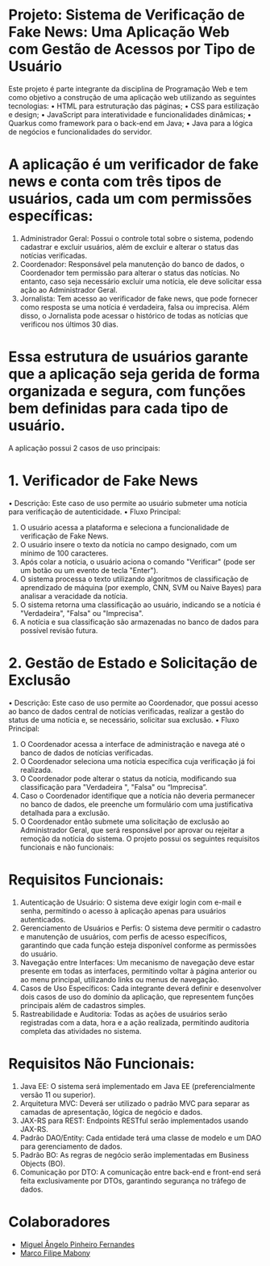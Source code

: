 # Projeto: Sistema de Verificação de Fake News: Uma Aplicação Web com Gestão de Acessos por Tipo de Usuário

Este projeto é parte integrante da disciplina de Programação Web e tem como objetivo a construção de uma aplicação web utilizando as seguintes tecnologias:
•	HTML para estruturação das páginas;
•	CSS para estilização e design;
•	JavaScript para interatividade e funcionalidades dinâmicas;
•	Quarkus como framework para o back-end em Java;
•	Java para a lógica de negócios e funcionalidades do servidor.

# A aplicação é um verificador de fake news e conta com três tipos de usuários, cada um com permissões específicas:
1.	Administrador Geral: Possui o controle total sobre o sistema, podendo cadastrar e excluir usuários, além de excluir e alterar o status das notícias verificadas.
2.	Coordenador: Responsável pela manutenção do banco de dados, o Coordenador tem permissão para alterar o status das notícias. No entanto, caso seja necessário excluir uma notícia, ele deve solicitar essa ação ao Administrador Geral.
3.	Jornalista: Tem acesso ao verificador de fake news, que pode fornecer como resposta se uma notícia é verdadeira, falsa ou imprecisa. Além disso, o Jornalista pode acessar o histórico de todas as notícias que verificou nos últimos 30 dias.

# Essa estrutura de usuários garante que a aplicação seja gerida de forma organizada e segura, com funções bem definidas para cada tipo de usuário.
A aplicação possui 2 casos de uso principais:

# 1. Verificador de Fake News
•	Descrição: Este caso de uso permite ao usuário submeter uma notícia para verificação de autenticidade.
•	Fluxo Principal:
1.	O usuário acessa a plataforma e seleciona a funcionalidade de verificação de Fake News.
2.	O usuário insere o texto da notícia no campo designado, com um mínimo de 100 caracteres.
3.	Após colar a notícia, o usuário aciona o comando "Verificar" (pode ser um botão ou um evento de tecla "Enter").
4.	O sistema processa o texto utilizando algoritmos de classificação de aprendizado de máquina (por exemplo, CNN, SVM ou Naive Bayes) para analisar a veracidade da notícia.
5.	O sistema retorna uma classificação ao usuário, indicando se a notícia é "Verdadeira", "Falsa" ou "Imprecisa".
6.	A notícia e sua classificação são armazenadas no banco de dados para possível revisão futura.

# 2. Gestão de Estado e Solicitação de Exclusão
•	Descrição: Este caso de uso permite ao Coordenador, que possui acesso ao banco de dados central de notícias verificadas, realizar a gestão do status de uma notícia e, se necessário, solicitar sua exclusão.
•	Fluxo Principal:
1.	O Coordenador acessa a interface de administração e navega até o banco de dados de notícias verificadas.
2.	O Coordenador seleciona uma notícia específica cuja verificação já foi realizada.
3.	O Coordenador pode alterar o status da notícia, modificando sua classificação para "Verdadeira ", "Falsa" ou “Imprecisa”.
4.	Caso o Coordenador identifique que a notícia não deveria permanecer no banco de dados, ele preenche um formulário com uma justificativa detalhada para a exclusão.
5.	O Coordenador então submete uma solicitação de exclusão ao Administrador Geral, que será responsável por aprovar ou rejeitar a remoção da notícia do sistema.
O projeto possui os seguintes requisitos funcionais e não funcionais: 

# Requisitos Funcionais:
1.	Autenticação de Usuário: O sistema deve exigir login com e-mail e senha, permitindo o acesso à aplicação apenas para usuários autenticados.
2.	Gerenciamento de Usuários e Perfis: O sistema deve permitir o cadastro e manutenção de usuários, com perfis de acesso específicos, garantindo que cada função esteja disponível conforme as permissões do usuário.
3.	Navegação entre Interfaces: Um mecanismo de navegação deve estar presente em todas as interfaces, permitindo voltar à página anterior ou ao menu principal, utilizando links ou menus de navegação.
4.	Casos de Uso Específicos: Cada integrante deverá definir e desenvolver dois casos de uso do domínio da aplicação, que representem funções principais além de cadastros simples.
5.	Rastreabilidade e Auditoria: Todas as ações de usuários serão registradas com a data, hora e a ação realizada, permitindo auditoria completa das atividades no sistema.

# Requisitos Não Funcionais:
1.	Java EE: O sistema será implementado em Java EE (preferencialmente versão 11 ou superior).
2.	Arquitetura MVC: Deverá ser utilizado o padrão MVC para separar as camadas de apresentação, lógica de negócio e dados.
3.	JAX-RS para REST: Endpoints RESTful serão implementados usando JAX-RS.
4.	Padrão DAO/Entity: Cada entidade terá uma classe de modelo e um DAO para gerenciamento de dados.
5.	Padrão BO: As regras de negócio serão implementadas em Business Objects (BO).
6.	Comunicação por DTO: A comunicação entre back-end e front-end será feita exclusivamente por DTOs, garantindo segurança no tráfego de dados.

# Colaboradores 

* [Miguel Ângelo Pinheiro Fernandes  ](https://github.com/MiguelFernandes20)
* [Marco Filipe Mabony ](https://github.com/marcomabony)

